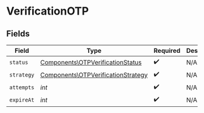 # VerificationOTP


## Fields

| Field                                                                                    | Type                                                                                     | Required                                                                                 | Description                                                                              |
| ---------------------------------------------------------------------------------------- | ---------------------------------------------------------------------------------------- | ---------------------------------------------------------------------------------------- | ---------------------------------------------------------------------------------------- |
| `status`                                                                                 | [Components\OTPVerificationStatus](../../Models/Components/OTPVerificationStatus.md)     | :heavy_check_mark:                                                                       | N/A                                                                                      |
| `strategy`                                                                               | [Components\OTPVerificationStrategy](../../Models/Components/OTPVerificationStrategy.md) | :heavy_check_mark:                                                                       | N/A                                                                                      |
| `attempts`                                                                               | *int*                                                                                    | :heavy_check_mark:                                                                       | N/A                                                                                      |
| `expireAt`                                                                               | *int*                                                                                    | :heavy_check_mark:                                                                       | N/A                                                                                      |